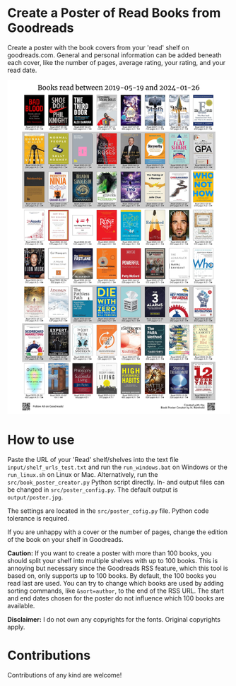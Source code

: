 # Create a Poster of Read Books from Goodreads
Create a poster with the book covers from your 'read' shelf on goodreads.com. 
General and personal information can be added beneath each cover, like the number of pages, average rating, your rating, and your read date.

![grafik](https://raw.githubusercontent.com/n-roemheld/book-poster/main/output/poster_test.jpg)

# How to use
Paste the URL of your 'Read' shelf/shelves into the text file `input/shelf_urls_test.txt` and run the `run_windows.bat` on Windows or the `run_linux.sh` on Linux or Mac.
Alternatively, run the `src/book_poster_creator.py` Python script directly.
In- and output files can be changed in `src/poster_config.py`.
The default output is `output/poster.jpg`.

The settings are located in the `src/poster_cofig.py` file.
Python code tolerance is required.

If you are unhappy with a cover or the number of pages, change the edition of the book on your shelf in Goodreads.

**Caution:** If you want to create a poster with more than 100 books, you should split your shelf into multiple shelves with up to 100 books.
This is annoying but necessary since the Goodreads RSS feature, which this tool is based on, only supports up to 100 books.
By default, the 100 books you read last are used. 
You can try to change which books are used by adding sorting commands, like `&sort=author`, to the end of the RSS URL.
The start and end dates chosen for the poster do not influence which 100 books are available.

**Disclaimer:** I do not own any copyrights for the fonts. Original copyrights apply.

# Contributions
Contributions of any kind are welcome!
